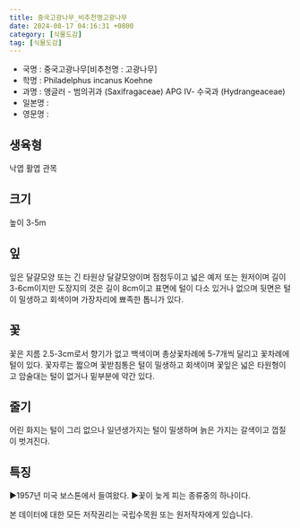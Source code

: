 ```yaml
---
title: 중국고광나무_비추천명고광나무
date: 2024-08-17 04:16:31 +0800
category: [식물도감]
tag: [식물도감]
---
```




- 국명 : 중국고광나무[비추천명 : 고광나무]
- 학명 : Philadelphus incanus Koehne
- 과명 : 앵글러 - 범의귀과 (Saxifragaceae) APG Ⅳ- 수국과 (Hydrangeaceae)
- 일본명 : 
- 영문명 : 


## 생육형
낙엽 활엽 관목
## 크기
높이 3-5m
## 잎
잎은 달걀모양 또는 긴 타원상 달걀모양이며 점첨두이고 넓은 예저 또는 원저이며 길이 3-6cm이지만 도장지의 것은 길이 8cm이고 표면에 털이 다소 있거나 없으며 뒷면은 털이 밀생하고 회색이며 가장자리에 뾰족한 톱니가 있다.
## 꽃
꽃은 지름 2.5-3cm로서 향기가 없고 백색이며 총상꽃차례에 5-7개씩 달리고 꽃차례에 털이 있다. 꽃자루는 짧으며 꽃받침통은 털이 밀생하고 회색이며 꽃잎은 넓은 타원형이고 암술대는 털이 없거나 밑부분에 약간 있다.
## 줄기
어린 화지는 털이 그리 없으나 일년생가지는 털이 밀생하며 늙은 가지는 갈색이고 껍질이 벗겨진다.
## 특징
▶1957년 미국 보스톤에서 들여왔다.▶꽃이 늦게 피는 종류중의 하나이다.






본 데이터에 대한 모든 저작권리는 국립수목원 또는 원저작자에게 있습니다.
